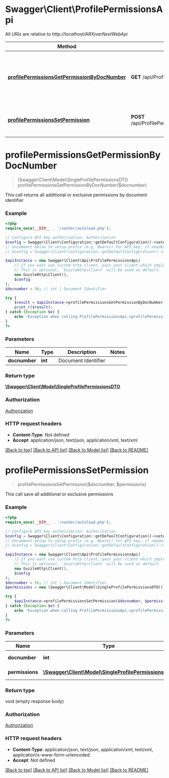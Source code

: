 # Swagger\Client\ProfilePermissionsApi

All URIs are relative to *http://localhost/ARXivarNextWebApi*

Method | HTTP request | Description
------------- | ------------- | -------------
[**profilePermissionsGetPermissionByDocNumber**](ProfilePermissionsApi.md#profilePermissionsGetPermissionByDocNumber) | **GET** /api/ProfilePermissions/{docnumber} | This call returns all additional or exclusive permissions by document identifier
[**profilePermissionsSetPermission**](ProfilePermissionsApi.md#profilePermissionsSetPermission) | **POST** /api/ProfilePermissions/{docnumber}/Permissions | This call save all additional or exclusive permissions


# **profilePermissionsGetPermissionByDocNumber**
> \Swagger\Client\Model\SingleProfilePermissionsDTO profilePermissionsGetPermissionByDocNumber($docnumber)

This call returns all additional or exclusive permissions by document identifier

### Example
```php
<?php
require_once(__DIR__ . '/vendor/autoload.php');

// Configure API key authorization: Authorization
$config = Swagger\Client\Configuration::getDefaultConfiguration()->setApiKey('Authorization', 'YOUR_API_KEY');
// Uncomment below to setup prefix (e.g. Bearer) for API key, if needed
// $config = Swagger\Client\Configuration::getDefaultConfiguration()->setApiKeyPrefix('Authorization', 'Bearer');

$apiInstance = new Swagger\Client\Api\ProfilePermissionsApi(
    // If you want use custom http client, pass your client which implements `GuzzleHttp\ClientInterface`.
    // This is optional, `GuzzleHttp\Client` will be used as default.
    new GuzzleHttp\Client(),
    $config
);
$docnumber = 56; // int | Document Identifier

try {
    $result = $apiInstance->profilePermissionsGetPermissionByDocNumber($docnumber);
    print_r($result);
} catch (Exception $e) {
    echo 'Exception when calling ProfilePermissionsApi->profilePermissionsGetPermissionByDocNumber: ', $e->getMessage(), PHP_EOL;
}
?>
```

### Parameters

Name | Type | Description  | Notes
------------- | ------------- | ------------- | -------------
 **docnumber** | **int**| Document Identifier |

### Return type

[**\Swagger\Client\Model\SingleProfilePermissionsDTO**](../Model/SingleProfilePermissionsDTO.md)

### Authorization

[Authorization](../../README.md#Authorization)

### HTTP request headers

 - **Content-Type**: Not defined
 - **Accept**: application/json, text/json, application/xml, text/xml

[[Back to top]](#) [[Back to API list]](../../README.md#documentation-for-api-endpoints) [[Back to Model list]](../../README.md#documentation-for-models) [[Back to README]](../../README.md)

# **profilePermissionsSetPermission**
> profilePermissionsSetPermission($docnumber, $permissions)

This call save all additional or exclusive permissions

### Example
```php
<?php
require_once(__DIR__ . '/vendor/autoload.php');

// Configure API key authorization: Authorization
$config = Swagger\Client\Configuration::getDefaultConfiguration()->setApiKey('Authorization', 'YOUR_API_KEY');
// Uncomment below to setup prefix (e.g. Bearer) for API key, if needed
// $config = Swagger\Client\Configuration::getDefaultConfiguration()->setApiKeyPrefix('Authorization', 'Bearer');

$apiInstance = new Swagger\Client\Api\ProfilePermissionsApi(
    // If you want use custom http client, pass your client which implements `GuzzleHttp\ClientInterface`.
    // This is optional, `GuzzleHttp\Client` will be used as default.
    new GuzzleHttp\Client(),
    $config
);
$docnumber = 56; // int | Document Identifier
$permissions = new \Swagger\Client\Model\SingleProfilePermissionsDTO(); // \Swagger\Client\Model\SingleProfilePermissionsDTO | Permissions to save

try {
    $apiInstance->profilePermissionsSetPermission($docnumber, $permissions);
} catch (Exception $e) {
    echo 'Exception when calling ProfilePermissionsApi->profilePermissionsSetPermission: ', $e->getMessage(), PHP_EOL;
}
?>
```

### Parameters

Name | Type | Description  | Notes
------------- | ------------- | ------------- | -------------
 **docnumber** | **int**| Document Identifier |
 **permissions** | [**\Swagger\Client\Model\SingleProfilePermissionsDTO**](../Model/SingleProfilePermissionsDTO.md)| Permissions to save |

### Return type

void (empty response body)

### Authorization

[Authorization](../../README.md#Authorization)

### HTTP request headers

 - **Content-Type**: application/json, text/json, application/xml, text/xml, application/x-www-form-urlencoded
 - **Accept**: Not defined

[[Back to top]](#) [[Back to API list]](../../README.md#documentation-for-api-endpoints) [[Back to Model list]](../../README.md#documentation-for-models) [[Back to README]](../../README.md)


